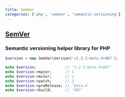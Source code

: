 ```yaml
---
title: SemVer
categories: ['php', 'semver', 'semantic-versioning']
---
```

## [SemVer](https://github.com/PHLAK/SemVer)

### Semantic versioning helper library for PHP


```php
$version = new SemVer\Version('v1.2.3-beta.4+007');

echo $version;             // '1.2.3-beta.4+007'
echo $version->major;      // 1
echo $version->minor;      // 2
echo $version->patch;      // 3
echo $version->preRelease; // 'beta.4'
echo $version->build;      // '007'
```
